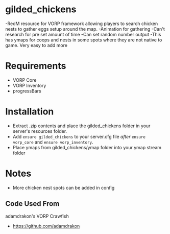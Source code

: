 # gilded_chickens
-RedM resource for VORP framework allowing players to search chicken nests to gather eggs setup around the map. 
-Animation for gathering
-Can't research for pre set amount of time
-Can set random number output
-This has ymaps for coops and nests in some spots where they are not native to game. Very easy to add more

# Requirements
- VORP Core 
- VORP Inventory
- progressBars

# Installation
- Extract .zip contents and place the gilded_chickens folder in your server's resources folder.
- Add `ensure gilded_chickens` to your server.cfg file *after* `ensure vorp_core` and `ensure vorp_inventory`.
- Place ymaps from gilded_chickens/ymap folder into your ymap stream folder

# Notes
- More chicken nest spots can be added in config

## Code Used From
adamdrakon's VORP Crawfish
- https://github.com/adamdrakon


